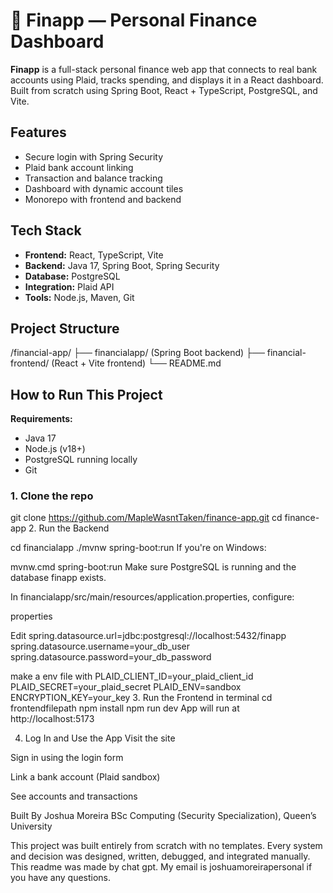 # 💸 Finapp — Personal Finance Dashboard

**Finapp** is a full-stack personal finance web app that connects to real bank accounts using Plaid, tracks spending, and displays it in a React dashboard. Built from scratch using Spring Boot, React + TypeScript, PostgreSQL, and Vite.

## Features

- Secure login with Spring Security
- Plaid bank account linking
- Transaction and balance tracking
- Dashboard with dynamic account tiles
- Monorepo with frontend and backend

## Tech Stack

- **Frontend:** React, TypeScript, Vite
- **Backend:** Java 17, Spring Boot, Spring Security
- **Database:** PostgreSQL
- **Integration:** Plaid API
- **Tools:** Node.js, Maven, Git

## Project Structure

/financial-app/
├── financialapp/ (Spring Boot backend)
├── financial-frontend/ (React + Vite frontend)
└── README.md



## How to Run This Project

**Requirements:**
- Java 17
- Node.js (v18+)
- PostgreSQL running locally
- Git

### 1. Clone the repo


git clone https://github.com/MapleWasntTaken/finance-app.git
cd finance-app
2. Run the Backend

cd financialapp
./mvnw spring-boot:run
If you're on Windows:

mvnw.cmd spring-boot:run
Make sure PostgreSQL is running and the database finapp exists.

In financialapp/src/main/resources/application.properties, configure:

properties

Edit
spring.datasource.url=jdbc:postgresql://localhost:5432/finapp
spring.datasource.username=your_db_user
spring.datasource.password=your_db_password

make a env file with 
PLAID_CLIENT_ID=your_plaid_client_id
PLAID_SECRET=your_plaid_secret
PLAID_ENV=sandbox
ENCRYPTION_KEY=your_key
3. Run the Frontend in terminal
cd frontendfilepath
npm install
npm run dev
App will run at http://localhost:5173

4. Log In and Use the App
Visit the site

Sign in using the login form

Link a bank account (Plaid sandbox)

See accounts and transactions

Built By
Joshua Moreira
BSc Computing (Security Specialization), Queen’s University

This project was built entirely from scratch with no templates. Every system and decision was designed, written, debugged, and integrated manually. This readme was made by chat gpt. My email is joshuamoreirapersonal if you have any questions. 
